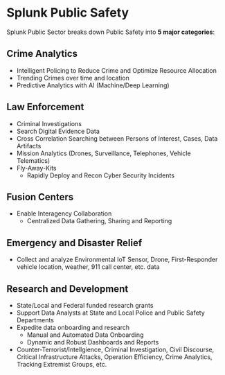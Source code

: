 # Splunk Public Safety

Splunk Public Sector breaks down Public Safety into **5 major categories**:

## Crime Analytics
- Intelligent Policing to Reduce Crime and Optimize Resource Allocation
- Trending Crimes over time and location
- Predictive Analytics with AI (Machine/Deep Learning)
## Law Enforcement
- Criminal Investigations
- Search Digital Evidence Data
- Cross Correlation Searching between Persons of Interest, Cases, Data Artifacts
- Mission Analytics (Drones, Surveillance, Telephones, Vehicle Telematics)
- Fly-Away-Kits
	+ Rapidly Deploy and Recon Cyber Security Incidents
## Fusion Centers
- Enable Interagency Collaboration
	+ Centralized Data Gathering, Sharing and Reporting
## Emergency and Disaster Relief
- Collect and analyze Environmental IoT Sensor, Drone, First-Responder vehicle location, weather, 911 call center, etc. data
	
## Research and Development
- State/Local and Federal funded research grants
- Support Data Analysts at State and Local Police and Public Safety Departments
- Expedite data onboarding and research
	+ Manual and Automated Data Onboarding
	+ Dynamic and Robust Dashboards and Reports
- Counter-Terrorist/Intellgience, Criminal Investigation, Civil Discourse, Critical Infrastructure Attacks, Operation Efficiency, Crime Analytics, Tracking Extremist Groups, etc.
